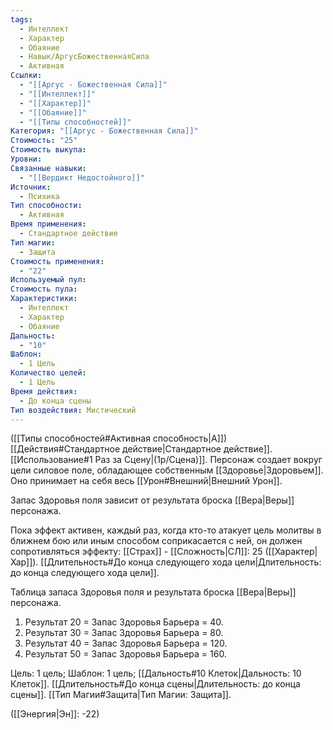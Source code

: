 ```yaml
---
tags:
  - Интеллект
  - Характер
  - Обаяние
  - Навык/АргусБожественнаяСила
  - Активная
Ссылки:
  - "[[Аргус - Божественная Сила]]"
  - "[[Интеллект]]"
  - "[[Характер]]"
  - "[[Обаяние]]"
  - "[[Типы способностей]]"
Категория: "[[Аргус - Божественная Сила]]"
Стоимость: "25"
Стоимость выкупа: 
Уровни: 
Связанные навыки:
  - "[[Вердикт Недостойного]]"
Источник:
  - Психика
Тип способности:
  - Активная
Время применения:
  - Стандартное действие
Тип магии:
  - Защита
Стоимость применения:
  - "22"
Используемый пул: 
Стоимость пула: 
Характеристики:
  - Интеллект
  - Характер
  - Обаяние
Дальность:
  - "10"
Шаблон:
  - 1 Цель
Количество целей:
  - 1 Цель
Время действия:
  - До конца сцены
Тип воздействия: Мистический
---
```

([[Типы способностей#Активная способность|А]]) [[Действия#Стандартное действие|Стандартное действие]]. [[Использование#1 Раз за Сцену|(1р/Сцена)]]. Персонаж создает вокруг цели силовое поле, обладающее собственным [[Здоровье|Здоровьем]]. Оно принимает на себя весь [[Урон#Внешний|Внешний Урон]].

Запас Здоровья поля зависит от результата броска [[Вера|Веры]] персонажа. 

Пока эффект активен, каждый раз, когда кто-то атакует цель молитвы в ближнем бою или иным способом соприкасается с ней, он должен сопротивляться эффекту: [[Страх]] - [[Сложность|СЛ]]: 25 ([[Характер|Хар]]). [[Длительность#До конца следующего хода цели|Длительность: до конца следующего хода цели]]. 

Таблица запаса Здоровья поля и результата броска [[Вера|Веры]] персонажа. 

1. Результат 20 = Запас Здоровья Барьера = 40.  
2. Результат 30 = Запас Здоровья Барьера = 80.  
3. Результат 40 = Запас Здоровья Барьера = 120.  
4. Результат 50 = Запас Здоровья Барьера = 160.  

Цель: 1 цель; Шаблон: 1 цель; [[Дальность#10 Клеток|Дальность: 10 Клеток]]. [[Длительность#До конца сцены|Длительность: до конца сцены]]. [[Тип Магии#Защита|Тип Магии: Защита]].

([[Энергия|Эн]]: -22)